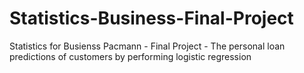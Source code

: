 # Statistics-Business-Final-Project
Statistics for Busienss Pacmann - Final Project - The personal loan predictions of customers by performing logistic regression
